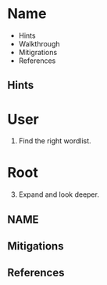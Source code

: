 
# Name

- Hints
- Walkthrough
- Mitigrations
- References

## Hints

# User

1. Find the right wordlist.

# Root

3. Expand and look deeper.


## NAME



## Mitigations 

## References
